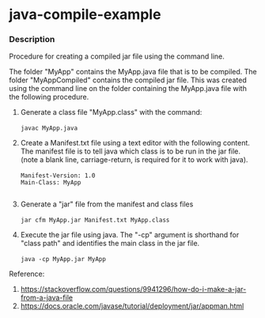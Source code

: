 # java-compile-example

### Description

Procedure for creating a compiled jar file using the command line.

The folder "MyApp" contains the MyApp.java file that is to be compiled. The folder "MyAppCompiled" contains the compiled jar file. This was created using the command line on the folder containing the MyApp.java file with the following procedure.

1. Generate a class file "MyApp.class" with the command: <br/><br/>
`javac MyApp.java`

2. Create a Manifest.txt file using a text editor with the following content. The manifest file is to tell java which class is to be run in the jar file. (note a blank line, carriage-return, is required for it to work with java).  <br/><br/>
`Manifest-Version: 1.0` <br/>
`Main-Class: MyApp    `<br />
`                     `

3. Generate a "jar" file from the manifest and class files <br/><br/>
`jar cfm MyApp.jar Manifest.txt MyApp.class`

4. Execute the jar file using java. The "-cp" argument is shorthand for "class path" and identifies the main class in the jar file. <br/><br/>
`java -cp MyApp.jar MyApp`

Reference:

1. https://stackoverflow.com/questions/9941296/how-do-i-make-a-jar-from-a-java-file
2. https://docs.oracle.com/javase/tutorial/deployment/jar/appman.html
